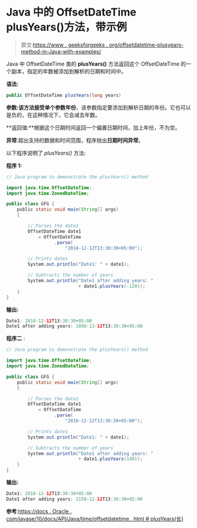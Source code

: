 # Java 中的 OffsetDateTime plusYears()方法，带示例

> 原文:[https://www . geeksforgeeks . org/offsetdatetime-plusyears-method-in-Java-with-examples/](https://www.geeksforgeeks.org/offsetdatetime-plusyears-method-in-java-with-examples/)

Java 中 OffsetDateTime 类的 **plusYears()** 方法返回这个 OffsetDateTime 的一个副本，指定的年数被添加到解析的日期和时间中。

**语法:**

```java
public OffsetDateTime plusYears(long years)

```

**参数:**该方法接受单个参数**年份**，该参数指定要添加到解析日期的年份。它也可以是负的，在这种情况下，它会减去年数。

**返回值:**根据这个日期时间返回一个偏置日期时间，加上年份，不为空。

**异常**:超出支持的数据和时间范围，程序抛出**日期时间异常**。

以下程序说明了 *plusYears()* 方法:

**程序 1:**

```java
// Java program to demonstrate the plusYears() method

import java.time.OffsetDateTime;
import java.time.ZonedDateTime;

public class GFG {
    public static void main(String[] args)
    {

        // Parses the date1
        OffsetDateTime date1
            = OffsetDateTime
                  .parse(
                      "2018-12-12T13:30:30+05:00");

        // Prints dates
        System.out.println("Date1: " + date1);

        // Subtracts the number of years
        System.out.println("Date1 after adding years: "
                           + date1.plusYears(-120));
    }
}
```

**输出:**

```java
Date1: 2018-12-12T13:30:30+05:00
Date1 after adding years: 1898-12-12T13:30:30+05:00

```

**程序二** :

```java
// Java program to demonstrate the plusYears() method

import java.time.OffsetDateTime;
import java.time.ZonedDateTime;

public class GFG {
    public static void main(String[] args)
    {

        // Parses the date1
        OffsetDateTime date1
            = OffsetDateTime
                  .parse(
                      "2018-12-12T13:30:30+05:00");

        // Prints dates
        System.out.println("Date1: " + date1);

        // Subtracts the number of years
        System.out.println("Date1 after adding years: "
                           + date1.plusYears(140));
    }
}
```

**输出:**

```java
Date1: 2018-12-12T13:30:30+05:00
Date1 after adding years: 2158-12-12T13:30:30+05:00

```

**参考**:[https://docs . Oracle . com/javase/10/docs/API/Java/time/offsetdatetime . html # plusYears(长)](https://docs.oracle.com/javase/10/docs/api/java/time/OffsetDateTime.html#plusYears(long))